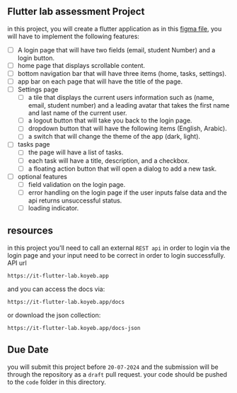 ## Flutter lab assessment Project

in this project, you will create a flutter application as in this [figma file](https://www.figma.com/design/pZrlhaXcbe0WLmnZBc7BL7/Flutter-lab-%5BProject%5D?node-id=0-1&t=YAoewg5JMQCBTM87-1), you will have to implement the following features:

- [ ] A login page that will have two fields (email, student Number) and a login button.
- [ ] home page that displays scrollable content.
- [ ] bottom navigation bar that will have three items (home, tasks, settings).
- [ ] app bar on each page that will have the title of the page.
- [ ] Settings page
  - [ ] a tile that displays the current users information such as (name, email, student number) and a leading avatar that takes the first name and last name of the current user.
  - [ ] a logout button that will take you back to the login page.
  - [ ] dropdown button that will have the following items (English, Arabic).
  - [ ] a switch that will change the theme of the app (dark, light).
- [ ] tasks page
  - [ ] the page will have a list of tasks.
  - [ ] each task will have a title, description, and a checkbox.
  - [ ] a floating action button that will open a dialog to add a new task.

- [ ] optional features
  - [ ] field validation on the login page.
  - [ ] error handling on the login page if the user inputs false data and the api returns unsuccessful status.
  - [ ] loading indicator.

## resources
in this project you'll need to call an external `REST api` in order to login via the login page and your input need to be correct in order to login successfully.
API url
```
https://it-flutter-lab.koyeb.app
```
and you can access the docs via:
```
https://it-flutter-lab.koyeb.app/docs
```

or download the json collection:
```
https://it-flutter-lab.koyeb.app/docs-json
```

## Due Date
you will submit this project before `20-07-2024` and the submission will be through the repository as a `draft` pull request.
your code should be pushed to the `code` folder in this directory.

